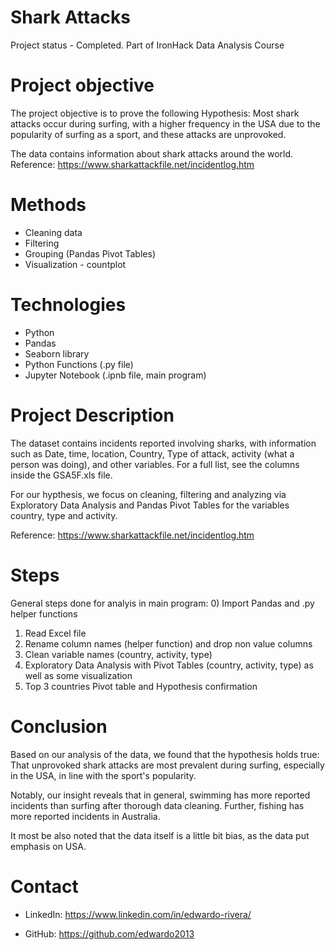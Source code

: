 # Shark Attacks

  Project status - Completed.
  Part of IronHack Data Analysis Course
  
# Project objective

  The project objective is to prove the following Hypothesis: Most shark attacks occur during surfing, with a higher frequency in the USA due to  the popularity of surfing as a sport, and these attacks are unprovoked.
  
  The data contains information about shark attacks around the world. Reference: https://www.sharkattackfile.net/incidentlog.htm

# Methods

  - Cleaning data
  - Filtering
  - Grouping (Pandas Pivot Tables)
  - Visualization - countplot

# Technologies 

  - Python
  - Pandas
  - Seaborn library
  - Python Functions (.py file)
  - Jupyter Notebook (.ipnb file, main program)

# Project Description

  The dataset contains incidents reported involving sharks, with information such as Date, time, location, Country, Type of attack, activity (what a person was doing), and other variables. For a full list, see the columns inside the GSA5F.xls file. 
  
  For our hypthesis, we focus on cleaning, filtering and analyzing via Exploratory Data Analysis and Pandas Pivot Tables for the variables country, type and activity.
  
  Reference: https://www.sharkattackfile.net/incidentlog.htm

# Steps

General steps done for analyis in main program:
  0) Import Pandas and .py helper functions 
  1) Read Excel file
  2) Rename column names (helper function) and drop non value columns
  3) Clean variable names (country, activity, type)
  4) Exploratory Data Analysis with Pivot Tables (country, activity, type) as well as some visualization
  5) Top 3 countries Pivot table and Hypothesis confirmation

# Conclusion

  Based on our analysis of the data, we found that the hypothesis holds true: That unprovoked shark attacks are most prevalent during   surfing, especially in the USA, in line with the sport's popularity.
  
  Notably, our insight reveals that in general, swimming has more reported incidents than surfing after thorough data cleaning. Further,    fishing has more reported incidents in Australia.
  
  It most be also noted that the data itself is a little bit bias, as the data put emphasis on USA.

  
# Contact
  
  - LinkedIn: https://www.linkedin.com/in/edwardo-rivera/
  
  - GitHub: https://github.com/edwardo2013